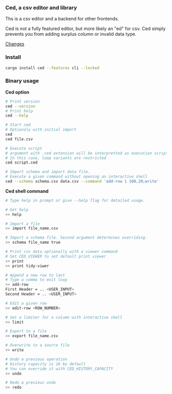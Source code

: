 ### Ced, a csv editor and library

Ths is a csv editor and a backend for other frontends.

Ced is not a fully featured editor, but more likely an "ed" for csv. Ced simply
prevents you from adding surplus column or invalid data type. 

[Changes](./docs/change.md)

### Install

```bash
cargo install ced --features cli --locked
```

### Binary usage

**Ced option**

```bash
# Print version
ced --version
# Print help
ced --help

# Start ced
# Optionaly with initial import
ced
ced file.csv

# Execute script
# argument with .ced extension will be interpretted as execution script
# In this case, loop variants are restricted
ced script.ced

# Import schema and import data file.
# Execute a given command without opening an interactive shell
ced --schema schema.csv data.csv --command 'add-row 1 100,20;write'
```

**Ced shell command**

```bash
# Type help in prompt or give --help flag for detailed usage.

# Get help
>> help

# Import a file
>> import file_name.csv

# Import a schema file. Second argument determines overriding.
>> schema file_name true

# Print csv data optionally with a viewer command
# Set CED_VIEWER to set default print viewer
>> print
>> print tidy-viwer

# Append a new row to last
# Type a comma to exit loop
>> add-row 
First Header = .. <USER_INPUT>
Second Header = .. <USER_INPUT>

# Edit a given row
>> edit-row <ROW_NUMBER>

# Set a limiter for a column with interactive shell
>> limit

# Export to a file
>> export file_name.csv

# Overwrite to a source file
>> write

# Undo a previous operation
# History capacity is 16 by default
# You can override it with CED_HISTORY_CAPACITY
>> undo

# Redo a previous undo
>> redo
```
